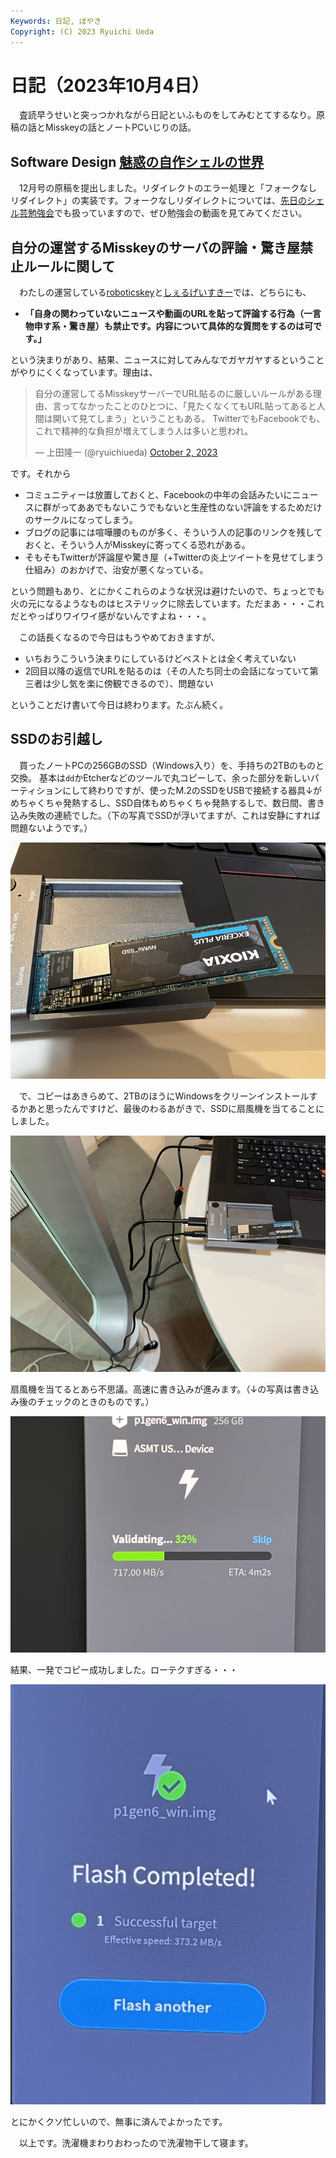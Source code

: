 ```yaml
---
Keywords: 日記, ぼやき
Copyright: (C) 2023 Ryuichi Ueda
---
```


# 日記（2023年10月4日）

　査読早うせいと突っつかれながら日記といふものをしてみむとてするなり。原稿の話とMisskeyの話とノートPCいじりの話。

## Software Design [魅惑の自作シェルの世界](/?page=rusty_bash)

　12月号の原稿を提出しました。リダイレクトのエラー処理と「フォークなしリダイレクト」の実装です。フォークなしリダイレクトについては、[先日のシェル芸勉強会](/?post=shellgei_66_links)でも扱っていますので、ぜひ勉強会の動画を見てみてください。

## 自分の運営するMisskeyのサーバの評論・驚き屋禁止ルールに関して

　わたしの運営している[roboticskey](https://mi0.robotician.jp/)と[しぇるげいすきー](https://mi.shellgei.org/)では、どちらにも、

* **「自身の関わっていないニュースや動画のURLを貼って評論する行為（一言物申す系・驚き屋）も禁止です。内容について具体的な質問をするのは可です。」**

という決まりがあり、結果、ニュースに対してみんなでガヤガヤするということがやりにくくなっています。理由は、


<blockquote class="twitter-tweet"><p lang="ja" dir="ltr">自分の運営してるMisskeyサーバーでURL貼るのに厳しいルールがある理由、言ってなかったことのひとつに、「見たくなくてもURL貼ってあると人間は開いて見てしまう」ということもある。 TwitterでもFacebookでも、これで精神的な負担が増えてしまう人は多いと思われ。</p>&mdash; 上田隆一 (@ryuichiueda) <a href="https://twitter.com/ryuichiueda/status/1708642913507487820?ref_src=twsrc%5Etfw">October 2, 2023</a></blockquote> <script async src="https://platform.twitter.com/widgets.js" charset="utf-8"></script>


です。それから

* コミュニティーは放置しておくと、Facebookの中年の会話みたいにニュースに群がってああでもないこうでもないと生産性のない評論をするためだけのサークルになってしまう。
* ブログの記事には喧嘩腰のものが多く、そういう人の記事のリンクを残しておくと、そういう人がMisskeyに寄ってくる恐れがある。
* そもそもTwitterが評論屋や驚き屋（+Twitterの炎上ツイートを見せてしまう仕組み）のおかげで、治安が悪くなっている。

という問題もあり、とにかくこれらのような状況は避けたいので、ちょっとでも火の元になるようなものはヒステリックに除去しています。ただまあ・・・これだとやっぱりワイワイ感がないんですよね・・・。

　この話長くなるので今日はもうやめておきますが、

* いちおうこういう決まりにしているけどベストとは全く考えていない
* 2回目以降の返信でURLを貼るのは（その人たち同士の会話になっていて第三者は少し気を楽に傍観できるので）、問題ない

ということだけ書いて今日は終わります。たぶん続く。

## SSDのお引越し

　買ったノートPCの256GBのSSD（Windows入り）を、手持ちの2TBのものと交換。
基本は`dd`かEtcherなどのツールで丸コピーして、余った部分を新しいパーティションにして終わりですが、使ったM.2のSSDをUSBで接続する器具↓がめちゃくちゃ発熱するし、SSD自体もめちゃくちゃ発熱するしで、数日間、書き込み失敗の連続でした。（下の写真でSSDが浮いてますが、これは安静にすれば問題ないようです。）

![](s_IMG_1538.jpg)


　で、コピーはあきらめて、2TBのほうにWindowsをクリーンインストールするかあと思ったんですけど、最後のわるあがきで、SSDに扇風機を当てることにしました。

![](s_IMG_1533.JPG)

扇風機を当てるとあら不思議。高速に書き込みが進みます。（↓の写真は書き込み後のチェックのときのものです。）

![](s_IMG_1537.JPG)

結果、一発でコピー成功しました。ローテクすぎる・・・

![](s_IMG_1539.JPG)

とにかくクソ忙しいので、無事に済んでよかったです。



　以上です。洗濯機まわりおわったので洗濯物干して寝ます。
